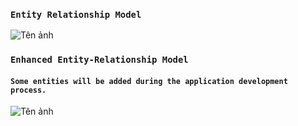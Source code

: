### `Entity Relationship Model`

![Tên ảnh](https://github.com/thacbaonguyen/codeSphere_repo/blob/master/overview-system/erd-diagram.png)

### `Enhanced Entity-Relationship Model`
#### `Some entities will be added during the application development process.`
![Tên ảnh](https://github.com/thacbaonguyen/codeSphere_repo/blob/master/overview-system/err-diagram.png)



